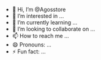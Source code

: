 - 👋 Hi, I’m @Agosstore
- 👀 I’m interested in ...
- 🌱 I’m currently learning ...
- 💞️ I’m looking to collaborate on ...
- 📫 How to reach me ...
- 😄 Pronouns: ...
- ⚡ Fun fact: ...
<?php

namespace Pterodactyl\Http\Requests\Api\Application\Nests;

use Pterodactyl\Http\Requests\Api\Application\ApplicationApiRequest;

class DeleteNestRequest extends ApplicationApiRequest
{
}
<!---
Agosstore/Agosstore is a ✨ special ✨ repository because its `README.md` (this file) appears on your GitHub profile.
You can click the Preview link to take a look at your changes.
--->
